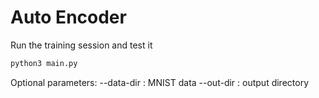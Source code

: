 # Auto Encoder

Run the training session and test it
```bash
python3 main.py
```
Optional parameters:
--data-dir : MNIST data
--out-dir : output directory